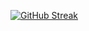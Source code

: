 [![GitHub Streak](http://github-readme-streak-stats.herokuapp.com?user=Degray84&theme=vue&hide_border=true&date_format=M%20j%5B%2C%20Y%5D)](https://git.io/streak-stats)

